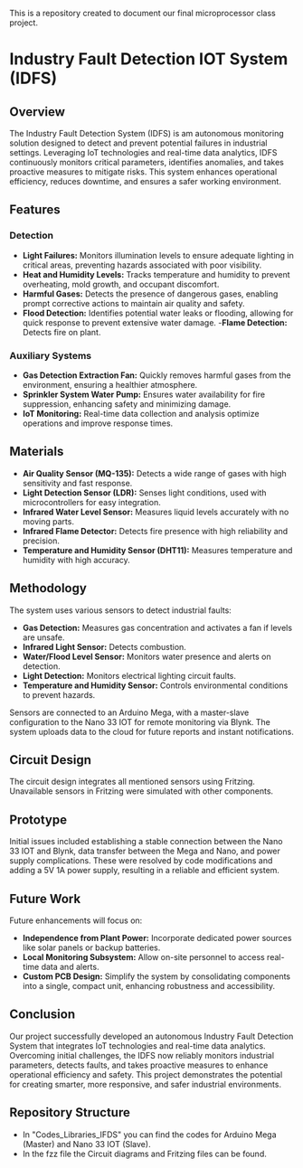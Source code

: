 This is a repository created to document our final microprocessor class project.

# Industry Fault Detection IOT System (IDFS)

## Overview

The Industry Fault Detection System (IDFS) is am autonomous monitoring solution designed to detect and prevent potential failures in industrial settings. Leveraging IoT technologies and real-time data analytics, IDFS continuously monitors critical parameters, identifies anomalies, and takes proactive measures to mitigate risks. This system enhances operational efficiency, reduces downtime, and ensures a safer working environment.

## Features

### Detection
- **Light Failures:** Monitors illumination levels to ensure adequate lighting in critical areas, preventing hazards associated with poor visibility.
- **Heat and Humidity Levels:** Tracks temperature and humidity to prevent overheating, mold growth, and occupant discomfort.
- **Harmful Gases:** Detects the presence of dangerous gases, enabling prompt corrective actions to maintain air quality and safety.
- **Flood Detection:** Identifies potential water leaks or flooding, allowing for quick response to prevent extensive water damage.
-**Flame Detection:** Detects fire on plant.

### Auxiliary Systems
- **Gas Detection Extraction Fan:** Quickly removes harmful gases from the environment, ensuring a healthier atmosphere.
- **Sprinkler System Water Pump:** Ensures water availability for fire suppression, enhancing safety and minimizing damage.
- **IoT Monitoring:** Real-time data collection and analysis optimize operations and improve response times.

## Materials
- **Air Quality Sensor (MQ-135):** Detects a wide range of gases with high sensitivity and fast response.
- **Light Detection Sensor (LDR):** Senses light conditions, used with microcontrollers for easy integration.
- **Infrared Water Level Sensor:** Measures liquid levels accurately with no moving parts.
- **Infrared Flame Detector:** Detects fire presence with high reliability and precision.
- **Temperature and Humidity Sensor (DHT11):** Measures temperature and humidity with high accuracy.

## Methodology
The system uses various sensors to detect industrial faults:
- **Gas Detection:** Measures gas concentration and activates a fan if levels are unsafe.
- **Infrared Light Sensor:** Detects combustion.
- **Water/Flood Level Sensor:** Monitors water presence and alerts on detection.
- **Light Detection:** Monitors electrical lighting circuit faults.
- **Temperature and Humidity Sensor:** Controls environmental conditions to prevent hazards.

Sensors are connected to an Arduino Mega, with a master-slave configuration to the Nano 33 IOT for remote monitoring via Blynk. The system uploads data to the cloud for future reports and instant notifications.

## Circuit Design
The circuit design integrates all mentioned sensors using Fritzing. Unavailable sensors in Fritzing were simulated with other components.

## Prototype
Initial issues included establishing a stable connection between the Nano 33 IOT and Blynk, data transfer between the Mega and Nano, and power supply complications. These were resolved by code modifications and adding a 5V 1A power supply, resulting in a reliable and efficient system.

## Future Work
Future enhancements will focus on:
- **Independence from Plant Power:** Incorporate dedicated power sources like solar panels or backup batteries.
- **Local Monitoring Subsystem:** Allow on-site personnel to access real-time data and alerts.
- **Custom PCB Design:** Simplify the system by consolidating components into a single, compact unit, enhancing robustness and accessibility.

## Conclusion
Our project successfully developed an autonomous Industry Fault Detection System that integrates IoT technologies and real-time data analytics. Overcoming initial challenges, the IDFS now reliably monitors industrial parameters, detects faults, and takes proactive measures to enhance operational efficiency and safety. This project demonstrates the potential for creating smarter, more responsive, and safer industrial environments.

## Repository Structure
- In "Codes_Libraries_IFDS" you can find the codes for Arduino Mega (Master) and Nano 33 IOT (Slave).
- In the fzz file the  Circuit diagrams and Fritzing files can be found.
